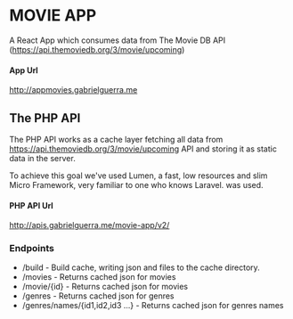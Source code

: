 # MOVIE APP
A React App which consumes data from The Movie DB API (https://api.themoviedb.org/3/movie/upcoming)

#### App Url   
http://appmovies.gabrielguerra.me

## The PHP API

The PHP API works as a cache layer fetching all data from https://api.themoviedb.org/3/movie/upcoming API and storing it as static data in the server.

To achieve this goal we've used Lumen, a fast, low resources and slim Micro Framework, very familiar to one who knows Laravel.  was used.

#### PHP API Url  
http://apis.gabrielguerra.me/movie-app/v2/

### Endpoints
* /build - Build cache, writing json and files to the cache directory.
* /movies - Returns cached json for movies
* /movie/{id} - Returns cached json for movies
* /genres - Returns cached json for genres
* /genres/names/{id1,id2,id3 ...} - Returns cached json for genres names

